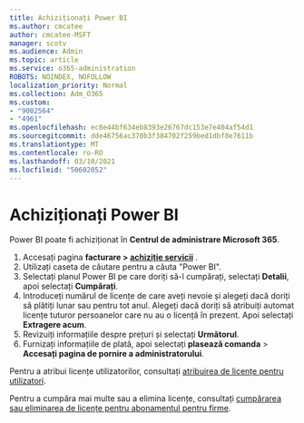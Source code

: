 ```yaml
---
title: Achiziționați Power BI
ms.author: cmcatee
author: cmcatee-MSFT
manager: scotv
ms.audience: Admin
ms.topic: article
ms.service: o365-administration
ROBOTS: NOINDEX, NOFOLLOW
localization_priority: Normal
ms.collection: Adm_O365
ms.custom:
- "9002564"
- "4961"
ms.openlocfilehash: ec8e44bf634eb8393e26767dc153e7e404af54d1
ms.sourcegitcommit: dde46756ac370b3f384702f259bed1dbf8e7611b
ms.translationtype: MT
ms.contentlocale: ro-RO
ms.lasthandoff: 03/10/2021
ms.locfileid: "50602052"
---
```

# <a name="purchase-power-bi"></a>Achiziționați Power BI

Power BI poate fi achiziționat în **Centrul de administrare Microsoft 365**.

1. Accesați pagina **facturare > [achiziție servicii](https://go.microsoft.com/fwlink/p/?linkid=868433)** .
2. Utilizați caseta de căutare pentru a căuta "Power BI".
3. Selectați planul Power BI pe care doriți să-l cumpărați, selectați **Detalii**, apoi selectați **Cumpărați**.
4. Introduceți numărul de licențe de care aveți nevoie și alegeți dacă doriți să plătiți lunar sau pentru tot anul. Alegeți dacă doriți să atribuiți automat licențe tuturor persoanelor care nu au o licență în prezent. Apoi selectați **Extragere acum**.
5. Revizuiți informațiile despre prețuri și selectați **Următorul**.
6. Furnizați informațiile de plată, apoi selectați **plasează comanda**  >  **Accesați pagina de pornire a administratorului**.

Pentru a atribui licențe utilizatorilor, consultați [atribuirea de licențe pentru utilizatori](https://docs.microsoft.com/microsoft-365/admin/manage/assign-licenses-to-users).

Pentru a cumpăra mai multe sau a elimina licențe, consultați [cumpărarea sau eliminarea de licențe pentru abonamentul pentru firme](https://docs.microsoft.com/microsoft-365/commerce/licenses/buy-licenses).